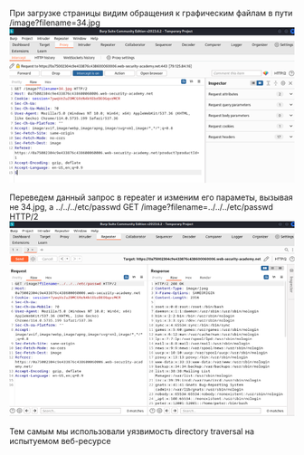 При загрузке страницы видим обращения к графическим файлам в пути /image?filename=34.jpg
![img](https://github.com/adyatlove/PortSwiggerAcademy/blob/main/3.%20Directory%20traversal/1.png)


Переведем данный запрос в repeater и изменим его параметы, вызывая не 34.jpg, а ../../../etc/passwd 
GET /image?filename=../../../etc/passwd HTTP/2
![Image alt](https://github.com/adyatlove/PortSwiggerAcademy/blob/main/3.%20Directory%20traversal/2.png)

 
Тем самым мы использовали уязвимость directory traversal на испытуемом веб-ресурсе
